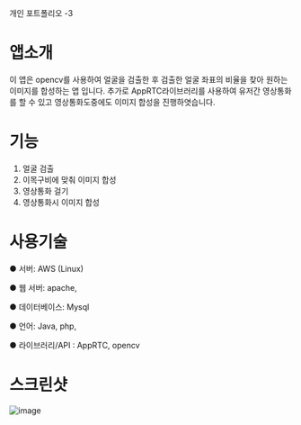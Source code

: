 
개인 포트폴리오 -3

# 앱소개
이 앱은 opencv를 사용하여 얼굴을 검출한 후 검출한 얼굴 좌표의 비율을 찾아 원하는 이미지를 합성하는 앱 입니다. 추가로 AppRTC라이브러리를 사용하여 유저간 영상통화를 할 수 있고 영상통화도중에도 이미지 합성을 진행하엿습니다.

# 기능
1. 얼굴 검출
2. 이목구비에 맞춰 이미지 합성
3. 영상통화 걸기
4. 영상통화시 이미지 합성



# 사용기술

● 서버: AWS (Linux)

● 웹 서버: apache,

● 데이터베이스: Mysql

● 언어: Java, php, 

● 라이브러리/API : AppRTC, opencv


# 스크린샷



![image](https://user-images.githubusercontent.com/57000871/96368740-981e0880-1190-11eb-9b0c-9e87a51f918a.png)


